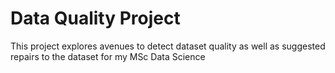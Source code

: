 # Data Quality Project 

This project explores avenues to detect dataset quality as well as suggested repairs to the dataset for my MSc Data Science 
